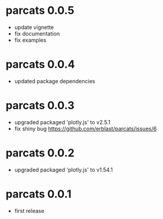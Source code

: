 # parcats 0.0.5
* update vignette
* fix documentation
* fix examples

# parcats 0.0.4
* updated package dependencies

# parcats 0.0.3
* upgraded packaged 'plotly.js' to v2.5.1
* fix shiny bug https://github.com/erblast/parcats/issues/6

# parcats 0.0.2
* upgraded packaged 'plotly.js' to v1.54.1 

# parcats 0.0.1

* first release

